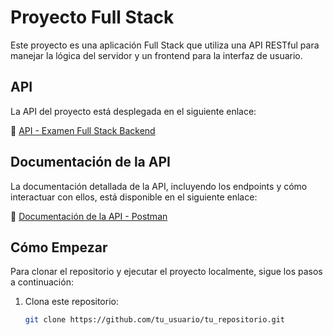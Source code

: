 # Proyecto Full Stack

Este proyecto es una aplicación Full Stack que utiliza una API RESTful para manejar la lógica del servidor y un frontend para la interfaz de usuario.

## API

La API del proyecto está desplegada en el siguiente enlace:

🔗 [API - Examen Full Stack Backend](https://examen-full-stack-backend.onrender.com/)

## Documentación de la API

La documentación detallada de la API, incluyendo los endpoints y cómo interactuar con ellos, está disponible en el siguiente enlace:

📄 [Documentación de la API - Postman](https://documenter.getpostman.com/view/34831431/2sA3s7ho99)

## Cómo Empezar

Para clonar el repositorio y ejecutar el proyecto localmente, sigue los pasos a continuación:

1. Clona este repositorio:

   ```bash
   git clone https://github.com/tu_usuario/tu_repositorio.git

